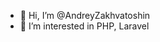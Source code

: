 - 👋 Hi, I’m @AndreyZakhvatoshin
- 👀 I’m interested in PHP, Laravel


<!---
AndreyZakhvatoshin/AndreyZakhvatoshin is a ✨ special ✨ repository because its `README.md` (this file) appears on your GitHub profile.
You can click the Preview link to take a look at your changes.
--->
